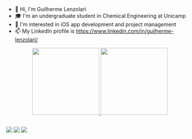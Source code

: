- 👋 Hi, I'm Guilherme Lenzolari
- 🎓 I'm an undergraduate student in Chemical Engineering at Unicamp
- 👀 I'm interested in iOS app development and project management
- 📫 My LinkedIn profile is https://www.linkedin.com/in/guilherme-lenzolari/

<div align="center">
  <a href="https://github.com/guilenzolari">
  <img height="180em" src="https://github-readme-stats.vercel.app/api?username=guilenzolari&show_icons=true&theme=dark&include_all_commits=true&count_private=true"/>
  <img height="180em" src="https://github-readme-stats.vercel.app/api/top-langs/?username=guilenzolari&layout=compact&langs_count=7&theme=dark"/>
</div>

##

<div class="center">
  <a href="https://www.instagram.com/gui_lenzolari/" target="_blank"><img src="https://img.shields.io/badge/-Instagram-%23E4405F?style=for-the-badge&logo=instagram&logoColor=white" target="_blank"></a>
  <a href = "mailto:guilenzolari.qfl@gmail.com"><img src="https://img.shields.io/badge/Gmail-D14836?style=for-the-badge&logo=gmail&logoColor=white" target="_blank"></a>
  <a href="https://www.linkedin.com/in/guilherme-lenzolari/" target="_blank"><img src="https://img.shields.io/badge/-LinkedIn-%230077B5?style=for-the-badge&logo=linkedin&logoColor=white" target="_blank"></a>
  </div>
